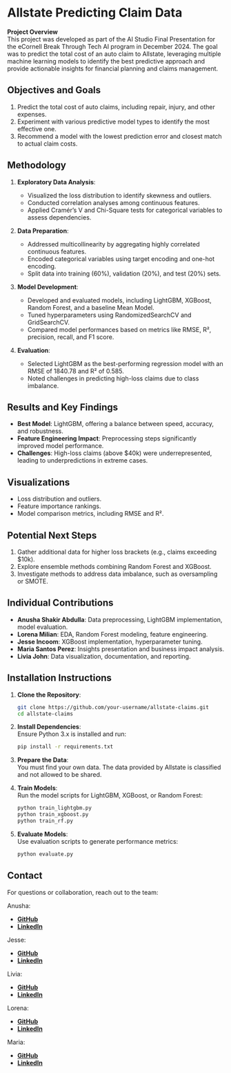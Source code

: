 # Allstate Predicting Claim Data

**Project Overview**  
This project was developed as part of the AI Studio Final Presentation for the eCornell Break Through Tech AI program in December 2024. The goal was to predict the total cost of an auto claim to Allstate, leveraging multiple machine learning models to identify the best predictive approach and provide actionable insights for financial planning and claims management.

## Objectives and Goals
1. Predict the total cost of auto claims, including repair, injury, and other expenses.
2. Experiment with various predictive model types to identify the most effective one.
3. Recommend a model with the lowest prediction error and closest match to actual claim costs.

## Methodology
1. **Exploratory Data Analysis**:  
   - Visualized the loss distribution to identify skewness and outliers.  
   - Conducted correlation analyses among continuous features.  
   - Applied Cramér’s V and Chi-Square tests for categorical variables to assess dependencies.  

2. **Data Preparation**:  
   - Addressed multicollinearity by aggregating highly correlated continuous features.  
   - Encoded categorical variables using target encoding and one-hot encoding.  
   - Split data into training (60%), validation (20%), and test (20%) sets.  

3. **Model Development**:  
   - Developed and evaluated models, including LightGBM, XGBoost, Random Forest, and a baseline Mean Model.  
   - Tuned hyperparameters using RandomizedSearchCV and GridSearchCV.  
   - Compared model performances based on metrics like RMSE, R², precision, recall, and F1 score.

4. **Evaluation**:  
   - Selected LightGBM as the best-performing regression model with an RMSE of 1840.78 and R² of 0.585.  
   - Noted challenges in predicting high-loss claims due to class imbalance.

## Results and Key Findings
- **Best Model**: LightGBM, offering a balance between speed, accuracy, and robustness.  
- **Feature Engineering Impact**: Preprocessing steps significantly improved model performance.  
- **Challenges**: High-loss claims (above $40k) were underrepresented, leading to underpredictions in extreme cases.  

## Visualizations
- Loss distribution and outliers.  
- Feature importance rankings.  
- Model comparison metrics, including RMSE and R².  

## Potential Next Steps
1. Gather additional data for higher loss brackets (e.g., claims exceeding $10k).  
2. Explore ensemble methods combining Random Forest and XGBoost.  
3. Investigate methods to address data imbalance, such as oversampling or SMOTE.  

## Individual Contributions
- **Anusha Shakir Abdulla**: Data preprocessing, LightGBM implementation, model evaluation.  
- **Lorena Milian**: EDA, Random Forest modeling, feature engineering.  
- **Jesse Incoom**: XGBoost implementation, hyperparameter tuning.  
- **Maria Santos Perez**: Insights presentation and business impact analysis.  
- **Livia John**: Data visualization, documentation, and reporting.

## Installation Instructions
1. **Clone the Repository**:  
   ```bash
   git clone https://github.com/your-username/allstate-claims.git
   cd allstate-claims
   ```
2. **Install Dependencies**:  
   Ensure Python 3.x is installed and run:  
   ```bash
   pip install -r requirements.txt
   ```
3. **Prepare the Data**:  
   You must find your own data. The data provided by Allstate is classified and not allowed to be shared.

4. **Train Models**:  
   Run the model scripts for LightGBM, XGBoost, or Random Forest:  
   ```bash
   python train_lightgbm.py  
   python train_xgboost.py  
   python train_rf.py  
   ```

5. **Evaluate Models**:  
   Use evaluation scripts to generate performance metrics:  
   ```bash
   python evaluate.py  
   ```

## Contact
For questions or collaboration, reach out to the team:  

Anusha:
 - [**GitHub**](https://github.com/AnushaAbdulla)
 - [**LinkedIn**](https://www.linkedin.com/in/AnushaAbdulla)

Jesse:
 - [**GitHub**](https://github.com/)
 - [**LinkedIn**](https://www.linkedin.com/in/)

Livia:
 - [**GitHub**](https://github.com/liviajohn)
 - [**LinkedIn**](https://www.linkedin.com/in/livia-mary-john/)

Lorena:
 - [**GitHub**](https://github.com/)
 - [**LinkedIn**](https://www.linkedin.com/in/)

Maria:
 - [**GitHub**](https://github.com/)
 - [**LinkedIn**](https://www.linkedin.com/in/)
